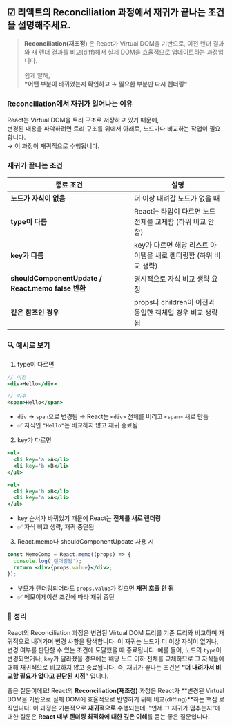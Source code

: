 ## ☑ 리액트의 Reconciliation 과정에서 재귀가 끝나는 조건을 설명해주세요.

> **Reconciliation(재조정)** 은 React가 Virtual DOM을 기반으로, 이전 렌더 결과와 새 렌더 결과를 비교(diff)해서 실제 DOM을 효율적으로 업데이트하는 과정입니다.
>
> 쉽게 말해,  
> **"어떤 부분이 바뀌었는지 확인하고 → 필요한 부분만 다시 렌더링"**

### Reconciliation에서 재귀가 일어나는 이유

React는 Virtual DOM을 트리 구조로 저장하고 있기 때문에,  
변경된 내용을 파악하려면 트리 구조를 위에서 아래로, 노드마다 비교하는 작업이 필요합니다.  
→ 이 과정이 재귀적으로 수행됩니다.

### 재귀가 끝나는 조건

| 종료 조건                                         | 설명                                                             |
| ------------------------------------------------- | ---------------------------------------------------------------- |
| **노드가 자식이 없음**                            | 더 이상 내려갈 노드가 없을 때                                    |
| **type이 다름**                                   | React는 타입이 다르면 노드 전체를 교체함 (하위 비교 안 함)       |
| **key가 다름**                                    | key가 다르면 해당 리스트 아이템을 새로 렌더링함 (하위 비교 생략) |
| **shouldComponentUpdate / React.memo false 반환** | 명시적으로 자식 비교 생략 요청                                   |
| **같은 참조인 경우**                              | props나 children이 이전과 동일한 객체일 경우 비교 생략됨         |

### 🔍 예시로 보기

1. type이 다르면

```jsx
// 이전
<div>Hello</div>

// 이후
<span>Hello</span>
```

- `div` → `span`으로 변경됨 → React는 `<div>` 전체를 버리고 `<span>` 새로 만듦
- ✅ 자식인 `"Hello"`는 비교하지 않고 재귀 종료됨

2. key가 다르면

```jsx
<ul>
  <li key='a'>A</li>
  <li key='b'>B</li>
</ul>
```

```jsx
<ul>
  <li key='b'>B</li>
  <li key='a'>A</li>
</ul>
```

- key 순서가 바뀌었기 때문에 React는 **전체를 새로 렌더링**
- ✅ 자식 비교 생략, 재귀 중단됨

3. React.memo나 shouldComponentUpdate 사용 시

```jsx
const MemoComp = React.memo((props) => {
  console.log('렌더링됨');
  return <div>{props.value}</div>;
});
```

- 부모가 렌더링되더라도 `props.value`가 같으면 **재귀 호출 안 됨**
- ✅ 메모이제이션 조건에 따라 재귀 중단

### 💯 정리

React의 Reconciliation 과정은 변경된 Virtual DOM 트리를 기존 트리와 비교하며 재귀적으로 내려가며 변경 사항을 탐색합니다.
이 재귀는 노드가 더 이상 자식이 없거나, 변경 여부를 판단할 수 있는 조건에 도달했을 때 종료됩니다.
예를 들어, 노드의 `type`이 변경되었거나, `key`가 달라졌을 경우에는 해당 노드 이하 전체를 교체하므로 그 자식들에 대해 재귀적으로 비교하지 않고 종료됩니다.
즉, 재귀가 끝나는 조건은 **“더 내려가서 비교할 필요가 없다고 판단된 시점”** 입니다.

좋은 질문이에요!
React의 **Reconciliation(재조정)** 과정은 React가 \*\*변경된 Virtual DOM을 기반으로 실제 DOM에 효율적으로 반영하기 위해 비교(diffing)\*\*하는 핵심 로직입니다.
이 과정은 기본적으로 **재귀적으로** 수행되는데,
“언제 그 재귀가 멈추는지”에 대한 질문은 **React 내부 렌더링 최적화에 대한 깊은 이해**를 묻는 좋은 질문입니다.
